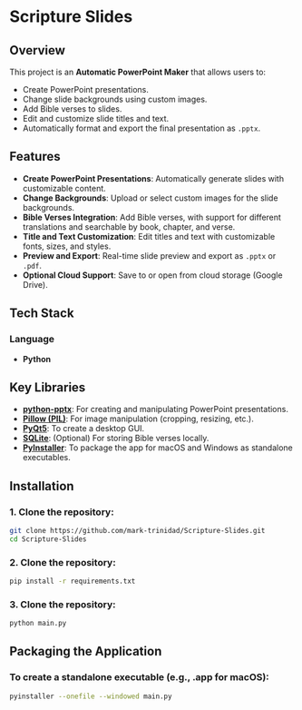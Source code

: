 # Scripture Slides

## Overview
This project is an **Automatic PowerPoint Maker** that allows users to:
- Create PowerPoint presentations.
- Change slide backgrounds using custom images.
- Add Bible verses to slides.
- Edit and customize slide titles and text.
- Automatically format and export the final presentation as `.pptx`.

## Features
- **Create PowerPoint Presentations**: Automatically generate slides with customizable content.
- **Change Backgrounds**: Upload or select custom images for the slide backgrounds.
- **Bible Verses Integration**: Add Bible verses, with support for different translations and searchable by book, chapter, and verse.
- **Title and Text Customization**: Edit titles and text with customizable fonts, sizes, and styles.
- **Preview and Export**: Real-time slide preview and export as `.pptx` or `.pdf`.
- **Optional Cloud Support**: Save to or open from cloud storage (Google Drive).

## Tech Stack
### Language
- **Python**

## Key Libraries
- **[python-pptx](https://python-pptx.readthedocs.io/en/latest/)**: For creating and manipulating PowerPoint presentations.
- **[Pillow (PIL)](https://pillow.readthedocs.io/)**: For image manipulation (cropping, resizing, etc.).
- **[PyQt5](https://riverbankcomputing.com/software/pyqt/intro)**: To create a desktop GUI.
- **[SQLite](https://www.sqlite.org/index.html)**: (Optional) For storing Bible verses locally.
- **[PyInstaller](https://pyinstaller.org/en/stable/)**: To package the app for macOS and Windows as standalone executables.

## Installation

### 1. Clone the repository:
  ```bash
  git clone https://github.com/mark-trinidad/Scripture-Slides.git
  cd Scripture-Slides
  ```
### 2. Clone the repository:
  ```bash
  pip install -r requirements.txt
  ```
### 3. Clone the repository:
  ```bash
  python main.py
  ```
## Packaging the Application
### To create a standalone executable (e.g., .app for macOS):
  ```bash
  pyinstaller --onefile --windowed main.py
  ```
